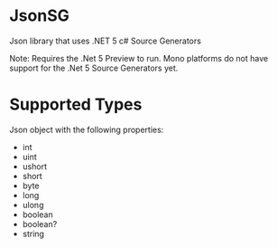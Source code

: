 # JsonSG
Json library that uses .NET 5 c# Source Generators

Note: Requires the .Net 5 Preview to run. Mono platforms do not have support for the .Net 5 Source Generators yet.

# Supported Types
Json object with the following properties:
* int
* uint
* ushort
* short
* byte
* long
* ulong
* boolean
* boolean?
* string